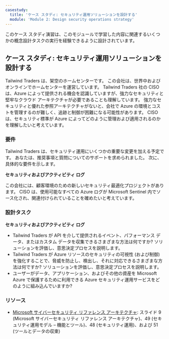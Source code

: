 ```yaml
---
casestudy:
  title: 'ケース スタディ: セキュリティ運用ソリューションを設計する'
  module: 'Module 2: Design security operations strategy'
---
```


このケース スタディ演習は、このモジュールで学習した内容に関連するいくつかの概念設計タスクの実行を経験できるように設計されています。

## ケース スタディ: セキュリティ運用ソリューションを設計する

Tailwind Traders は、架空のホームセンターです。 この会社は、世界中およびオンラインでホームセンターを運営しています。 Tailwind Traders 社の CISO は、Azure によって提供される機会を認識していますが、強力なセキュリティと堅牢なクラウド アーキテクチャが必要であることも理解しています。 強力なセキュリティと優れた参照アーキテクチャがないと、会社で Azure の環境とコストを管理するのが難しく、追跡と制御が困難になる可能性があります。 CISO は、セキュリティ標準が Azure によってどのように管理および適用されるのかを理解したいと考えています。

### 要件

Tailwind Traders は、セキュリティ運用にいくつかの重要な変更を加える予定です。  あなたは、推奨事項と質問についてのサポートを求められました。 次に、具体的な要件を示します。

**セキュリティおよびアクティビティ ログ** 

この会社には、顧客環境のための新しいセキュリティ最適化プロジェクトがあります。 CISO は、使用可能なすべての Azure ログが Microsoft Sentinel 内でソース化され、関連付けられていることを確めたいと考えています。

### 設計タスク

**セキュリティおよびアクティビティ ログ**

* Tailwind Traders が API を介して提供されるイベント、パフォーマンス データ、またはカスタム データを収集できるさまざまな方法は何ですか? ソリューションを評価し、意思決定プロセスを説明します。
* Tailwind Traders が Azure リソースのセキュリティの可視性 (および制御) を強化することで、脅威を防止し、検出し、それに対応できるさまざまな方法は何ですか? ソリューションを評価し、意思決定プロセスを説明します。
* ユーザーがデータ、アプリケーション、およびその他の資産を Microsoft Azure で保護するために利用できる Azure セキュリティ運用サービスをどのように組み込んでいますか?

### リソース

* [Microsoft サイバーセキュリティ リファレンス アーキテクチャ](https://github.com/MicrosoftDocs/security/blob/main/Downloads/microsoft-cybersecurity-reference-architectures.pptx?raw=true): スライド 9 (Microsoft サイバーセキュリティ リファレンス アーキテクチャ)、49 (セキュリティ運用モデル – 機能とツール)、48 (セキュリティ運用)、および 51 (ツールとデータの収束)
